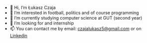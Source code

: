 - 👋 Hi, I’m Łukasz Czaja
- 👀 I’m interested in football, politics and of course programming
- 🌱 I’m currently studying computer science at GUT (second year)
- 💞️ I’m looking for and internship
- 📫 You can contact me by email: czajalukasz5@gmail.com or on [Linkedin](https://www.linkedin.com/in/%C5%82ukasz-czaja-7aa1b6233/)

<!---
CzajaLukasz/CzajaLukasz is a ✨ special ✨ repository because its `README.md` (this file) appears on your GitHub profile.
You can click the Preview link to take a look at your changes.
--->
